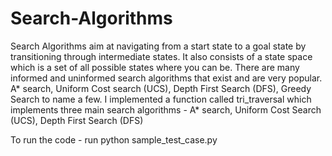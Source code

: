 # Search-Algorithms
Search Algorithms aim at navigating from a start state to a goal state by transitioning through
intermediate states. It also consists of a state space which is a set of all possible states where
you can be.
There are many informed and uninformed search algorithms that exist and are very popular.
A* search, Uniform Cost search (UCS), Depth First Search (DFS), Greedy Search to name a
few.
I implemented a function called tri_traversal which implements three main search
algorithms - A* search, Uniform Cost Search (UCS), Depth First Search (DFS) 

To run the code - 
run python sample_test_case.py

